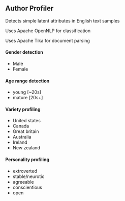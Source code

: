## Author Profiler

Detects simple latent attributes in English text samples

Uses Apache OpenNLP for classification

Uses Apache Tika for document parsing

#### Gender detection

- Male
- Female

#### Age range detection

- young [~20s]
- mature [20s+]

#### Variety profiling

- United states
- Canada
- Great britain
- Australia
- Ireland
- New zealand

#### Personality profiling

- extroverted
- stable/neurotic
- agreeable
- conscientious
- open
